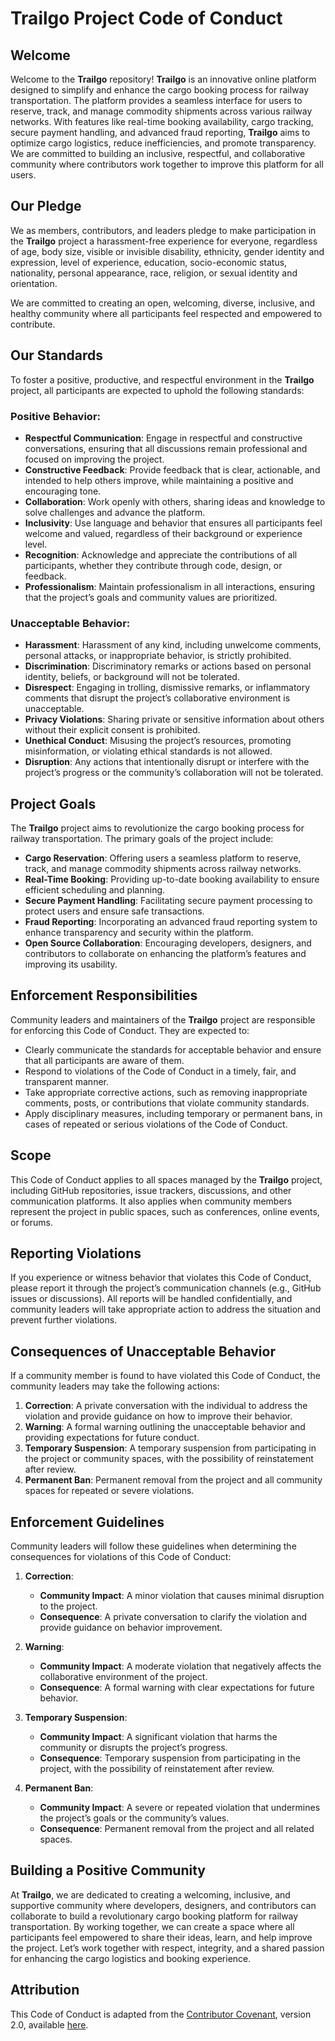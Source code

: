 # Trailgo Project Code of Conduct

## Welcome

Welcome to the **Trailgo** repository! **Trailgo** is an innovative online platform designed to simplify and enhance the cargo booking process for railway transportation. The platform provides a seamless interface for users to reserve, track, and manage commodity shipments across various railway networks. With features like real-time booking availability, cargo tracking, secure payment handling, and advanced fraud reporting, **Trailgo** aims to optimize cargo logistics, reduce inefficiencies, and promote transparency. We are committed to building an inclusive, respectful, and collaborative community where contributors work together to improve this platform for all users.

## Our Pledge

We as members, contributors, and leaders pledge to make participation in the **Trailgo** project a harassment-free experience for everyone, regardless of age, body size, visible or invisible disability, ethnicity, gender identity and expression, level of experience, education, socio-economic status, nationality, personal appearance, race, religion, or sexual identity and orientation.

We are committed to creating an open, welcoming, diverse, inclusive, and healthy community where all participants feel respected and empowered to contribute.

## Our Standards

To foster a positive, productive, and respectful environment in the **Trailgo** project, all participants are expected to uphold the following standards:

### Positive Behavior:
- **Respectful Communication**: Engage in respectful and constructive conversations, ensuring that all discussions remain professional and focused on improving the project.
- **Constructive Feedback**: Provide feedback that is clear, actionable, and intended to help others improve, while maintaining a positive and encouraging tone.
- **Collaboration**: Work openly with others, sharing ideas and knowledge to solve challenges and advance the platform.
- **Inclusivity**: Use language and behavior that ensures all participants feel welcome and valued, regardless of their background or experience level.
- **Recognition**: Acknowledge and appreciate the contributions of all participants, whether they contribute through code, design, or feedback.
- **Professionalism**: Maintain professionalism in all interactions, ensuring that the project’s goals and community values are prioritized.

### Unacceptable Behavior:
- **Harassment**: Harassment of any kind, including unwelcome comments, personal attacks, or inappropriate behavior, is strictly prohibited.
- **Discrimination**: Discriminatory remarks or actions based on personal identity, beliefs, or background will not be tolerated.
- **Disrespect**: Engaging in trolling, dismissive remarks, or inflammatory comments that disrupt the project’s collaborative environment is unacceptable.
- **Privacy Violations**: Sharing private or sensitive information about others without their explicit consent is prohibited.
- **Unethical Conduct**: Misusing the project’s resources, promoting misinformation, or violating ethical standards is not allowed.
- **Disruption**: Any actions that intentionally disrupt or interfere with the project’s progress or the community’s collaboration will not be tolerated.

## Project Goals

The **Trailgo** project aims to revolutionize the cargo booking process for railway transportation. The primary goals of the project include:

- **Cargo Reservation**: Offering users a seamless platform to reserve, track, and manage commodity shipments across railway networks.
- **Real-Time Booking**: Providing up-to-date booking availability to ensure efficient scheduling and planning.
- **Secure Payment Handling**: Facilitating secure payment processing to protect users and ensure safe transactions.
- **Fraud Reporting**: Incorporating an advanced fraud reporting system to enhance transparency and security within the platform.
- **Open Source Collaboration**: Encouraging developers, designers, and contributors to collaborate on enhancing the platform’s features and improving its usability.

## Enforcement Responsibilities

Community leaders and maintainers of the **Trailgo** project are responsible for enforcing this Code of Conduct. They are expected to:

- Clearly communicate the standards for acceptable behavior and ensure that all participants are aware of them.
- Respond to violations of the Code of Conduct in a timely, fair, and transparent manner.
- Take appropriate corrective actions, such as removing inappropriate comments, posts, or contributions that violate community standards.
- Apply disciplinary measures, including temporary or permanent bans, in cases of repeated or serious violations of the Code of Conduct.

## Scope

This Code of Conduct applies to all spaces managed by the **Trailgo** project, including GitHub repositories, issue trackers, discussions, and other communication platforms. It also applies when community members represent the project in public spaces, such as conferences, online events, or forums.

## Reporting Violations

If you experience or witness behavior that violates this Code of Conduct, please report it through the project’s communication channels (e.g., GitHub issues or discussions). All reports will be handled confidentially, and community leaders will take appropriate action to address the situation and prevent further violations.

## Consequences of Unacceptable Behavior

If a community member is found to have violated this Code of Conduct, the community leaders may take the following actions:

1. **Correction**: A private conversation with the individual to address the violation and provide guidance on how to improve their behavior.
2. **Warning**: A formal warning outlining the unacceptable behavior and providing expectations for future conduct.
3. **Temporary Suspension**: A temporary suspension from participating in the project or community spaces, with the possibility of reinstatement after review.
4. **Permanent Ban**: Permanent removal from the project and all community spaces for repeated or severe violations.

## Enforcement Guidelines

Community leaders will follow these guidelines when determining the consequences for violations of this Code of Conduct:

1. **Correction**:
   - **Community Impact**: A minor violation that causes minimal disruption to the project.
   - **Consequence**: A private conversation to clarify the violation and provide guidance on behavior improvement.

2. **Warning**:
   - **Community Impact**: A moderate violation that negatively affects the collaborative environment of the project.
   - **Consequence**: A formal warning with clear expectations for future behavior.

3. **Temporary Suspension**:
   - **Community Impact**: A significant violation that harms the community or disrupts the project’s progress.
   - **Consequence**: Temporary suspension from participating in the project, with the possibility of reinstatement after review.

4. **Permanent Ban**:
   - **Community Impact**: A severe or repeated violation that undermines the project’s goals or the community’s values.
   - **Consequence**: Permanent removal from the project and all related spaces.

## Building a Positive Community

At **Trailgo**, we are dedicated to creating a welcoming, inclusive, and supportive community where developers, designers, and contributors can collaborate to build a revolutionary cargo booking platform for railway transportation. By working together, we can create a space where all participants feel empowered to share their ideas, learn, and help improve the project. Let’s work together with respect, integrity, and a shared passion for enhancing the cargo logistics and booking experience.

## Attribution

This Code of Conduct is adapted from the [Contributor Covenant](https://www.contributor-covenant.org), version 2.0, available [here](https://www.contributor-covenant.org/version/2/0/code_of_conduct.html).
